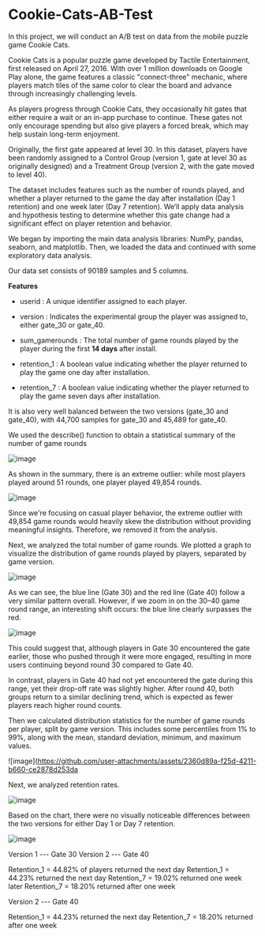 # Cookie-Cats-AB-Test

In this project, we will conduct an A/B test on data from the mobile puzzle game Cookie Cats.

Cookie Cats is a popular puzzle game developed by Tactile Entertainment, first released on April 27, 2016. With over 1 million downloads on Google Play alone, the game features a classic "connect-three" mechanic, where players match tiles of the same color to clear the board and advance through increasingly challenging levels.

As players progress through Cookie Cats, they occasionally hit gates that either require a wait or an in-app purchase to continue. These gates not only encourage spending but also give players a forced break, which may help sustain long-term enjoyment.

Originally, the first gate appeared at level 30. In this dataset, players have been randomly assigned to a Control Group (version 1, gate at level 30 as originally designed) and a Treatment Group (version 2, with the gate moved to level 40).

The dataset includes features such as the number of rounds played, and whether a player returned to the game the day after installation (Day 1 retention) and one week later (Day 7 retention). We’ll apply data analysis and hypothesis testing to determine whether this gate change had a significant effect on player retention and behavior.

We began by importing the main data analysis libraries: NumPy, pandas, seaborn, and matplotlib. Then, we loaded the data and continued with some exploratory data analysis.

Our data set consists of 90189 samples and 5 columns.

**Features**


*   userid : A unique identifier assigned to each player.

*   version : Indicates the experimental group the player was assigned to, either gate_30 or gate_40.

*   sum_gamerounds : The total number of game rounds played by the player during the first **14 days** after install.

*   retention_1 : A boolean value indicating whether the player returned to play the game one day after installation.

*   retention_7 : A boolean value indicating whether the player returned to play the game seven days after installation.

It is also very well balanced between the two versions (gate_30 and gate_40), with 44,700 samples for gate_30 and 45,489 for gate_40.

We used the describe() function to obtain a statistical summary of the number of game rounds

![image](https://github.com/user-attachments/assets/95b49e48-f080-44b3-9479-b4be6f86b545)

As shown in the summary, there is an extreme outlier: while most players played around 51 rounds, one player played 49,854 rounds.

![image](https://github.com/user-attachments/assets/5c60d76d-6167-48cb-bcf1-dd3924c07ec3)

Since we're focusing on casual player behavior, the extreme outlier with 49,854 game rounds would heavily skew the distribution without providing meaningful insights. Therefore, we removed it from the analysis.


Next, we analyzed the total number of game rounds. We plotted a graph to visualize the distribution of game rounds played by players, separated by game version.

![image](https://github.com/user-attachments/assets/2a3e0145-e109-499f-a713-c1f30d7d6683)

As we can see, the blue line (Gate 30) and the red line (Gate 40) follow a very similar pattern overall. However, if we zoom in on the 30–40 game round range, an interesting shift occurs: the blue line clearly surpasses the red.

![image](https://github.com/user-attachments/assets/96ebeaa5-a4f3-4a9f-9e92-9f7ae77b1c40)


This could suggest that, although players in Gate 30 encountered the gate earlier, those who pushed through it were more engaged, resulting in more users continuing beyond round 30 compared to Gate 40.

In contrast, players in Gate 40 had not yet encountered the gate during this range, yet their drop-off rate was slightly higher. After round 40, both groups return to a similar declining trend, which is expected as fewer players reach higher round counts.

Then we calculated distribution statistics for the number of game rounds per player, split by game version. This includes some percentiles from 1% to 99%, along with the mean, standard deviation, minimum, and maximum values. 

![image](https://github.com/user-attachments/assets/2360d89a-f25d-4211-b660-ce2878d253da


Next, we analyzed retention rates. 

![image](https://github.com/user-attachments/assets/7ba7b8c7-8e6d-469c-a1f6-b26b6de431c8)

Based on the chart, there were no visually noticeable differences between the two versions for either Day 1 or Day 7 retention.

![image](https://github.com/user-attachments/assets/ce0c6a77-c640-4e15-a32f-9c18516031e9)

Version 1 --- Gate 30                                                         Version 2 --- Gate 40

Retention_1 = 44.82% of players returned the next day                         Retention_1 = 44.23% returned the next day
Retention_7 = 19.02% returned one week later                                  Retention_7 = 18.20% returned after one week

Version 2 --- Gate 40

Retention_1 = 44.23% returned the next day
Retention_7 = 18.20% returned after one week



